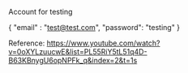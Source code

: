 Account for testing

{
    "email" : "test@test.com",
    "password": "testing"
}

Reference:
https://www.youtube.com/watch?v=0oXYLzuucwE&list=PL55RiY5tL51q4D-B63KBnygU6opNPFk_q&index=2&t=1s